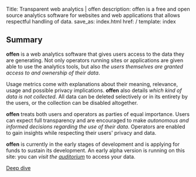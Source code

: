 Title: Transparent web analytics | offen
description: offen is a free and open source analytics software for websites and web applications that allows respectful handling of data.
save_as: index.html
href: /
template: index

## Summary

__offen__ is a web analytics software that gives users access to the data they are generating. Not only operators running sites or applications are given able to use the analytics tools, but also *the users themselves are granted access to and ownership of their data*.

Usage metrics come with explanations about their meaning, relevance, usage and possible privacy implications. __offen__ also details *which kind of data is not collected*. All data can be deleted selectively or in its entirety by the users, or the collection can be disabled altogether.

__offen__ treats both users and operators as parties of equal importance. Users can expect full transparency and are encouraged to make *autonomous and informed decisions regarding the use of their data*. Operators are enabled to gain insights while respecting their users' privacy and data.

__offen__ is currently in the early stages of development and is applying for funds to sustain its development. An early alpha version is running on this site: you can *visit the [auditorium](/auditorium/)* to access your data.

<div class="btn-wrapper">
<a class="btn btn-color-yellow" href="/deep-dive/">Deep dive</a>
</div>
